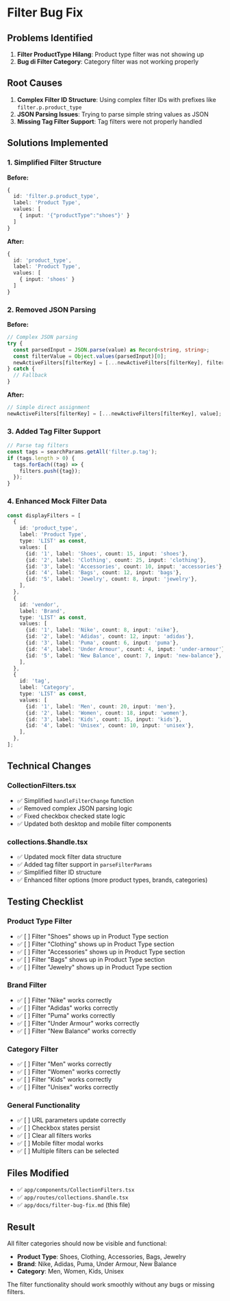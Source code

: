 # Filter Bug Fix

## Problems Identified

1. **Filter ProductType Hilang**: Product type filter was not showing up
2. **Bug di Filter Category**: Category filter was not working properly

## Root Causes

1. **Complex Filter ID Structure**: Using complex filter IDs with prefixes like `filter.p.product_type`
2. **JSON Parsing Issues**: Trying to parse simple string values as JSON
3. **Missing Tag Filter Support**: Tag filters were not properly handled

## Solutions Implemented

### 1. Simplified Filter Structure

**Before:**

```typescript
{
  id: 'filter.p.product_type',
  label: 'Product Type',
  values: [
    { input: '{"productType":"shoes"}' }
  ]
}
```

**After:**

```typescript
{
  id: 'product_type',
  label: 'Product Type',
  values: [
    { input: 'shoes' }
  ]
}
```

### 2. Removed JSON Parsing

**Before:**

```typescript
// Complex JSON parsing
try {
  const parsedInput = JSON.parse(value) as Record<string, string>;
  const filterValue = Object.values(parsedInput)[0];
  newActiveFilters[filterKey] = [...newActiveFilters[filterKey], filterValue];
} catch {
  // Fallback
}
```

**After:**

```typescript
// Simple direct assignment
newActiveFilters[filterKey] = [...newActiveFilters[filterKey], value];
```

### 3. Added Tag Filter Support

```typescript
// Parse tag filters
const tags = searchParams.getAll('filter.p.tag');
if (tags.length > 0) {
  tags.forEach((tag) => {
    filters.push({tag});
  });
}
```

### 4. Enhanced Mock Filter Data

```typescript
const displayFilters = [
  {
    id: 'product_type',
    label: 'Product Type',
    type: 'LIST' as const,
    values: [
      {id: '1', label: 'Shoes', count: 15, input: 'shoes'},
      {id: '2', label: 'Clothing', count: 25, input: 'clothing'},
      {id: '3', label: 'Accessories', count: 10, input: 'accessories'},
      {id: '4', label: 'Bags', count: 12, input: 'bags'},
      {id: '5', label: 'Jewelry', count: 8, input: 'jewelry'},
    ],
  },
  {
    id: 'vendor',
    label: 'Brand',
    type: 'LIST' as const,
    values: [
      {id: '1', label: 'Nike', count: 8, input: 'nike'},
      {id: '2', label: 'Adidas', count: 12, input: 'adidas'},
      {id: '3', label: 'Puma', count: 6, input: 'puma'},
      {id: '4', label: 'Under Armour', count: 4, input: 'under-armour'},
      {id: '5', label: 'New Balance', count: 7, input: 'new-balance'},
    ],
  },
  {
    id: 'tag',
    label: 'Category',
    type: 'LIST' as const,
    values: [
      {id: '1', label: 'Men', count: 20, input: 'men'},
      {id: '2', label: 'Women', count: 18, input: 'women'},
      {id: '3', label: 'Kids', count: 15, input: 'kids'},
      {id: '4', label: 'Unisex', count: 10, input: 'unisex'},
    ],
  },
];
```

## Technical Changes

### CollectionFilters.tsx

- ✅ Simplified `handleFilterChange` function
- ✅ Removed complex JSON parsing logic
- ✅ Fixed checkbox checked state logic
- ✅ Updated both desktop and mobile filter components

### collections.$handle.tsx

- ✅ Updated mock filter data structure
- ✅ Added tag filter support in `parseFilterParams`
- ✅ Simplified filter ID structure
- ✅ Enhanced filter options (more product types, brands, categories)

## Testing Checklist

### Product Type Filter

- ✅ [ ] Filter "Shoes" shows up in Product Type section
- ✅ [ ] Filter "Clothing" shows up in Product Type section
- ✅ [ ] Filter "Accessories" shows up in Product Type section
- ✅ [ ] Filter "Bags" shows up in Product Type section
- ✅ [ ] Filter "Jewelry" shows up in Product Type section

### Brand Filter

- ✅ [ ] Filter "Nike" works correctly
- ✅ [ ] Filter "Adidas" works correctly
- ✅ [ ] Filter "Puma" works correctly
- ✅ [ ] Filter "Under Armour" works correctly
- ✅ [ ] Filter "New Balance" works correctly

### Category Filter

- ✅ [ ] Filter "Men" works correctly
- ✅ [ ] Filter "Women" works correctly
- ✅ [ ] Filter "Kids" works correctly
- ✅ [ ] Filter "Unisex" works correctly

### General Functionality

- ✅ [ ] URL parameters update correctly
- ✅ [ ] Checkbox states persist
- ✅ [ ] Clear all filters works
- ✅ [ ] Mobile filter modal works
- ✅ [ ] Multiple filters can be selected

## Files Modified

- ✅ `app/components/CollectionFilters.tsx`
- ✅ `app/routes/collections.$handle.tsx`
- ✅ `app/docs/filter-bug-fix.md` (this file)

## Result

All filter categories should now be visible and functional:

- **Product Type**: Shoes, Clothing, Accessories, Bags, Jewelry
- **Brand**: Nike, Adidas, Puma, Under Armour, New Balance
- **Category**: Men, Women, Kids, Unisex

The filter functionality should work smoothly without any bugs or missing filters.
